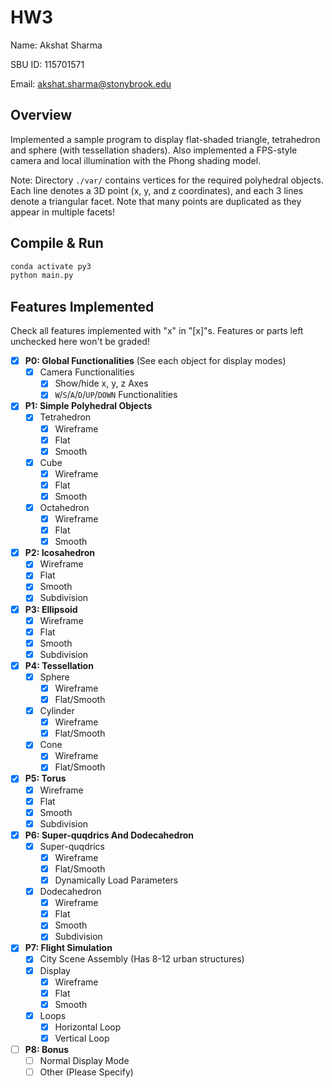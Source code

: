 # HW3

Name: Akshat Sharma

SBU ID: 115701571

Email: akshat.sharma@stonybrook.edu

## Overview

Implemented a sample program to display flat-shaded triangle, tetrahedron and sphere (with tessellation shaders).
Also implemented a FPS-style camera and local illumination with the Phong shading model.

Note: Directory `./var/` contains vertices for the required polyhedral objects.
Each line denotes a 3D point (x, y, and z coordinates), and each 3 lines denote a triangular facet.
Note that many points are duplicated as they appear in multiple facets!

## Compile & Run

```bash
conda activate py3
python main.py
```

## Features Implemented

Check all features implemented with "x" in "[x]"s.
Features or parts left unchecked here won't be graded!

-   [x] **P0: Global Functionalities** (See each object for display modes)
    -   [x] Camera Functionalities
        -   [x] Show/hide x, y, z Axes
        -   [x] `W`/`S`/`A`/`D`/`UP`/`DOWN` Functionalities
-   [x] **P1: Simple Polyhedral Objects**
    -   [x] Tetrahedron
        -   [x] Wireframe
        -   [x] Flat
        -   [x] Smooth
    -   [x] Cube
        -   [x] Wireframe
        -   [x] Flat
        -   [x] Smooth
    -   [x] Octahedron
        -   [x] Wireframe
        -   [x] Flat
        -   [x] Smooth
-   [x] **P2: Icosahedron**
    -   [x] Wireframe
    -   [x] Flat
    -   [x] Smooth
    -   [x] Subdivision
-   [x] **P3: Ellipsoid**
    -   [x] Wireframe
    -   [x] Flat
    -   [x] Smooth
    -   [x] Subdivision
-   [x] **P4: Tessellation**
    -   [x] Sphere
        -   [x] Wireframe
        -   [x] Flat/Smooth
    -   [x] Cylinder
        -   [x] Wireframe
        -   [x] Flat/Smooth
    -   [x] Cone
        -   [x] Wireframe
        -   [x] Flat/Smooth
-   [x] **P5: Torus**
    -   [x] Wireframe
    -   [x] Flat
    -   [x] Smooth
    -   [x] Subdivision
-   [x] **P6: Super-quqdrics And Dodecahedron**
    -   [x] Super-quqdrics
        -   [x] Wireframe
        -   [x] Flat/Smooth
        -   [x] Dynamically Load Parameters
    -   [x] Dodecahedron
        -   [x] Wireframe
        -   [x] Flat
        -   [x] Smooth
        -   [x] Subdivision
-   [x] **P7: Flight Simulation**
    -   [x] City Scene Assembly (Has 8-12 urban structures)
    -   [x] Display
        -   [x] Wireframe
        -   [x] Flat
        -   [x] Smooth
    -   [x] Loops
        -   [x] Horizontal Loop
        -   [x] Vertical Loop
-   [ ] **P8: Bonus**
    -   [ ] Normal Display Mode
    -   [ ] Other (Please Specify)

